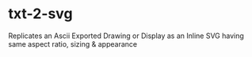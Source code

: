 # txt-2-svg
Replicates an Ascii Exported Drawing or Display as an Inline SVG having same aspect ratio, sizing &amp; appearance
